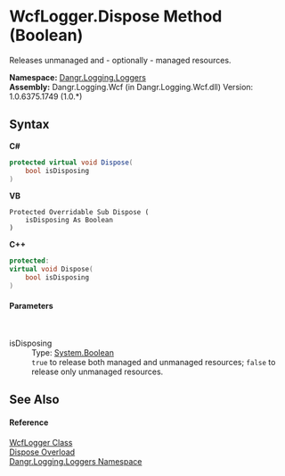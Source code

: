 # WcfLogger.Dispose Method (Boolean)
 

Releases unmanaged and - optionally - managed resources.

**Namespace:**&nbsp;<a href="N_Dangr_Logging_Loggers">Dangr.Logging.Loggers</a><br />**Assembly:**&nbsp;Dangr.Logging.Wcf (in Dangr.Logging.Wcf.dll) Version: 1.0.6375.1749 (1.0.*)

## Syntax

**C#**<br />
``` C#
protected virtual void Dispose(
	bool isDisposing
)
```

**VB**<br />
``` VB
Protected Overridable Sub Dispose ( 
	isDisposing As Boolean
)
```

**C++**<br />
``` C++
protected:
virtual void Dispose(
	bool isDisposing
)
```


#### Parameters
&nbsp;<dl><dt>isDisposing</dt><dd>Type: <a href="http://msdn2.microsoft.com/en-us/library/a28wyd50" target="_blank">System.Boolean</a><br />`true` to release both managed and unmanaged resources; `false` to release only unmanaged resources.</dd></dl>

## See Also


#### Reference
<a href="T_Dangr_Logging_Loggers_WcfLogger">WcfLogger Class</a><br /><a href="Overload_Dangr_Logging_Loggers_WcfLogger_Dispose">Dispose Overload</a><br /><a href="N_Dangr_Logging_Loggers">Dangr.Logging.Loggers Namespace</a><br />
